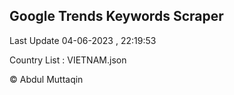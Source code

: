 

## Google Trends Keywords Scraper 
 
Last Update 04-06-2023 , 22:19:53

Country List :
VIETNAM.json



© Abdul Muttaqin 
